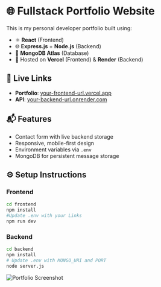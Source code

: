 # 🌐 Fullstack Portfolio Website

This is my personal developer portfolio built using:

- ⚛️ **React** (Frontend)
- 🌐 **Express.js** + **Node.js** (Backend)
- 🍃 **MongoDB Atlas** (Database)
- 🚀 Hosted on **Vercel** (Frontend) & **Render** (Backend)

## 🔗 Live Links

- **Portfolio**: [your-frontend-url.vercel.app](https://portfolio-five-ecru-50.vercel.app/)
- **API**: [your-backend-url.onrender.com](https://portfolio-54uy.onrender.com)

## 📬 Features

- Contact form with live backend storage
- Responsive, mobile-first design
- Environment variables via `.env`
- MongoDB for persistent message storage

## ⚙️ Setup Instructions


### Frontend
```bash
cd frontend
npm install
#Update .env with your Links
npm run dev
```
### Backend
```bash
cd backend
npm install
# Update .env with MONGO_URI and PORT
node server.js
```
![Portfolio Screenshot]('Portfolio_thumbnail.png')

